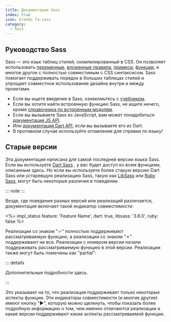 ```yaml
---
title: Документация Sass
index: true
icon: brands fa-sass
category:
  - Sass
---
```


## Руководство Sass

Sass — это язык таблиц стилей, скомпилированный в CSS. Он позволяет использовать [переменные](./docs/variables), [вложенные правила](./docs/style-rules#вложенность), [примеси](./docs/at-rules/mixin), [функции](./docs/modules), и многое другое с полностью совместимым с CSS синтаксисом. Sass помогает поддерживать порядок в больших таблицах стилей и упрощает совместное использование дизайна внутри и между проектами.

* Если вы ищете введение в Sass, ознакомьтесь с [учебником](../guide).
* Если вы хотите найти встроенную функцию Sass, не ищите ничего, кроме [справочника по встроенным модулям](./docs/modules).
* Если вы вызываете Sass из JavaScript, вам может понадобиться [документация JS API][js].
* Или [документация Dart API][dart], если вы вызываете его из Dart.
* В противном случае используйте оглавление для справки по языку!

[js]: https://github.com/sass/node-sass#usage
[dart]: https://pub.dartlang.org/documentation/sass/latest/sass/sass-library.html

## Старые версии

Эта документация написана для самой последней версии языка Sass.
Если вы используете [Dart Sass] <Badge :text="versions.dart" type="info" vertical="middle" />, у вас будет доступ ко всем функциям, описанным здесь.
Но если вы используете более старую версию Dart Sass или устаревшую реализацию Sass, такую как [LibSass] или [Ruby Sass], могут быть некоторые различия в поведении.

::: note <Status :data="{ feature: 'Название функции', dart: true, lib: '3.6.0', ruby: false }" />
:::

[Dart Sass]: /dart-sass
[LibSass]: /libsass
[Ruby Sass]: /ruby-sass

Везде, где поведение разных версий или реализаций различается, документация включает такой индикатор совместимости:

<%= impl_status feature: 'Feature Name', dart: true, libsass: '3.6.0', ruby: false %>

Реализации со знаком "✓" полностью поддерживают рассматриваемую функцию, а реализации со знаком "✗" поддерживают не все.
Реализации с номером версии начали поддерживать рассматриваемую функцию в этой версии.
Реализации также могут быть помечены как "partial":

::: details <Status :data="{ feature: false, dart: true, lib: 'partial', ruby: false }" />

Дополнительные подробности здесь.

:::

Это указывает на то, что реализация поддерживает только некоторые аспекты функции. Эти индикаторы совместимости (и многие другие) имеют кнопку "▶", которую можно щелкнуть, чтобы показать более подробную информацию о том, чем именно отличаются реализации и какие версии поддерживают какие аспекты рассматриваемой функции.

<script setup>
import { versions } from "@data/sass";

import Status from "@components/refs/web/layouts/sass/Status.vue";
</script>
